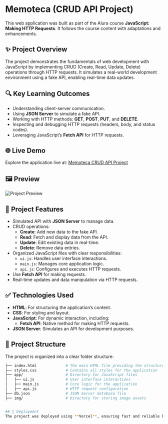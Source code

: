 # Memoteca (CRUD API Project)

This web application was built as part of the Alura course **JavaScript: Making HTTP Requests**. It follows the course content with adaptations and enhancements.

## ✨ Project Overview
The project demonstrates the fundamentals of web development with JavaScript by implementing CRUD (Create, Read, Update, Delete) operations through HTTP requests. It simulates a real-world development environment using a fake API, enabling real-time data updates.

## 🔍 Key Learning Outcomes
- Understanding client-server communication.
- Using **JSON Server** to simulate a fake API.
- Working with HTTP methods: **GET**, **POST**, **PUT**, and **DELETE**.
- Inspecting and debugging HTTP requests (headers, body, and status codes).
- Leveraging JavaScript’s **Fetch API** for HTTP requests.

## 🌐 Live Demo
Explore the application live at: [Memoteca CRUD API Project](https://memoteca-ebon.vercel.app/)

## 🖼️ Preview
![Project Preview](./img/img-preview.png)

## 🔨 Project Features
- Simulated API with **JSON Server** to manage data.
- CRUD operations:
  - **Create**: Add new data to the fake API.
  - **Read**: Fetch and display data from the API.
  - **Update**: Edit existing data in real-time.
  - **Delete**: Remove data entries.
- Organized JavaScript files with clear responsibilities:
  - `ui.js`: Handles user interface interactions.
  - `main.js`: Manages core application logic.
  - `api.js`: Configures and executes HTTP requests.
- Use **Fetch API** for making requests.
- Real-time updates and data manipulation via HTTP requests.

## ✅ Technologies Used
- **HTML**: For structuring the application’s content.
- **CSS**: For styling and layout.
- **JavaScript**: For dynamic interaction, including:
  - **Fetch API**: Native method for making HTTP requests.
- **JSON Server**: Simulates an API for development purposes.

## 📂 Project Structure
The project is organized into a clear folder structure:

```bash
├── index.html             # The main HTML file providing the structure of the app
├── styles.css             # Contains all styles for the application
├── app/                   # Directory for JavaScript files
│   ├── ui.js              # User interface interactions
│   ├── main.js            # Core logic for the application
│   ├── api.js             # HTTP request configuration
├── db.json                # JSON Server database file
├── img/                   # Directory for storing image assets


## 🚀 Deployment
The project was deployed using **Vercel**, ensuring fast and reliable hosting.


